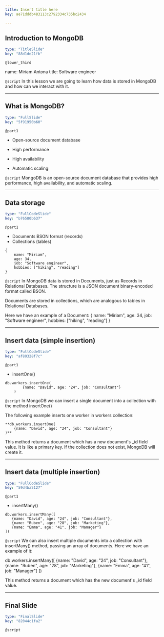 ```yaml
---
title: Insert title here
key: ae71dddb483113c2792334c735bc2434

---
```

## Introduction to MongoDB

```yaml
type: "TitleSlide"
key: "88d1de21fb"
```

`@lower_third`

name: Miriam Antona
title: Software engineer


`@script`
In this lesson we are going to learn how data is stored in MongoDB and how can we interact with it.


---
## What is MongoDB?

```yaml
type: "FullSlide"
key: "5f91950b60"
```

`@part1`
- Open-source document database

- High performance

- High availability

- Automatic scaling


`@script`
MongoDB is an open-source document database that provides high performance, high availability, and automatic scaling.


---
## Data storage

```yaml
type: "FullCodeSlide"
key: "b76580b637"
```

`@part1`
- Documents BSON format (records)
- Collections (tables)


```
{
    name: "Miriam",
    age: 34,
    job: "Software engineer",
    hobbies: ["hiking", "reading"]
}
```


`@script`
In MongoDB data is stored in Documents, just as Records in Relational Databases. The structure is a JSON document binary-encoded format called BSON.

Documents are stored in collections, which are analogous to tables in Relational Databases.

Here we have an example of a Document:
{
    name: "Miriam",
    age: 34,
    job: "Software engineer",
    hobbies: ["hiking", "reading"]
}


---
## Insert data (simple insertion)

```yaml
type: "FullCodeSlide"
key: "af80328f7c"
```

`@part1`
- insertOne()


```
db.workers.insertOne(
		{name: "David", age: "24", job: "Consultant"}
	)
```


`@script`
In MongoDB we can insert a single document into a collection with the method insertOne()

The following example inserts one worker in workers collection:

	**db.workers.insertOne(
		{name: "David", age: "24", job: "Consultant"}
	)**

This method returns a document which has a new document's _id field value. It is like a primary key.
If the collection does not exist, MongoDB will create it.


---
## Insert data (multiple insertion)

```yaml
type: "FullCodeSlide"
key: "59d4ba5127"
```

`@part1`
- insertMany()

```
db.workers.insertMany([
   {name: "David", age: "24", job: "Consultant"},
   {name: "Ruben", age: "28", job: "Marketing"},
   {name: "Emma", age: "41", job: "Manager"}
])
```


`@script`
We can also insert multiple documents into a collection with insertMany() method, passing an array of documents.
Here we have an example of it:

db.workers.insertMany([
   {name: "David", age: "24", job: "Consultant"},
   {name: "Ruben", age: "28", job: "Marketing"},
   {name: "Emma", age: "41", job: "Manager"}
])

This method returns a document which has the new document's _id field value.


---
## Final Slide

```yaml
type: "FinalSlide"
key: "82044c1fa2"
```

`@script`


